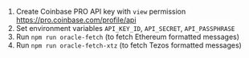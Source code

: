 1. Create Coinbase PRO API key with `view` permission https://pro.coinbase.com/profile/api
2. Set environment variables `API_KEY_ID`, `API_SECRET`, `API_PASSPHRASE`
3. Run `npm run oracle-fetch` (to fetch Ethereum formatted messages)
4. Run `npm run oracle-fetch-xtz` (to fetch Tezos formatted messages)